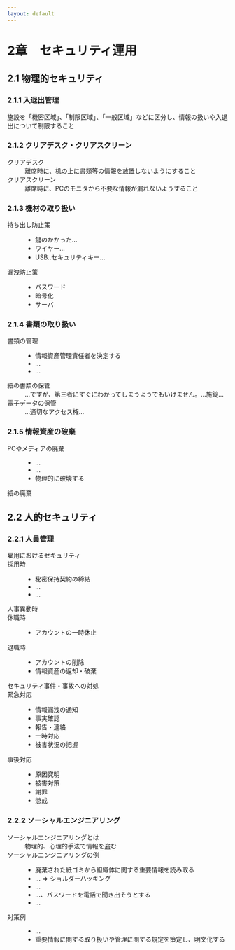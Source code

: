 ```yaml
---
layout: default
---
```


# 2章　セキュリティ運用

## 2.1 物理的セキュリティ

### 2.1.1 入退出管理

施設を「機密区域」、「制限区域」、「一般区域」などに区分し、情報の扱いや入退出について制限すること

### 2.1.2 クリアデスク・クリアスクリーン

<dl>
<dt>クリアデスク</dt>
<dd>離席時に、机の上に書類等の情報を放置しないようにすること</dd>
<dt>クリアスクリーン</dt>
<dd>離席時に、PCのモニタから不要な情報が漏れないようすること</dd>
</dl>

### 2.1.3 機材の取り扱い

<dl>
<dt>持ち出し防止策</dt>
<dd>
<ul>
<li>鍵のかかった...</li>
<li>ワイヤー...</li>
<li>USB..セキュリティキー...</li>
</ul>
</dd>
<dt>漏洩防止策</dt>
<dd>
<ul>
<li>パスワード</li>
<li>暗号化</li>
<li>サーバ</li>
</ul>
</dd>
</dl>

### 2.1.4 書類の取り扱い

<dl>
<dt>書類の管理</dt>
<dd><ul>
<li>情報資産管理責任者を決定する</li>
<li>...</li>
<li>...</li>
</ul></dd>
<dt>紙の書類の保管</dt>
<dd>...ですが、第三者にすぐにわかってしまうようでもいけません。...施錠...</dd>
<dt>電子データの保管</dt>
<dd>...適切なアクセス権...</dd>
</dl>

### 2.1.5 情報資産の破棄

<dl>
	<dt>PCやメディアの廃棄</dt>
	<dd><ul>
	<li>...</li>
	<li>...</li>
	<li>物理的に破壊する</li>
</ul></dd>
	<dt>紙の廃棄</dt>
</dl>

## 2.2 人的セキュリティ

### 2.2.1 人員管理

<dl>
	<dt>雇用におけるセキュリティ</dt>
	<dt>採用時</dt>
	<dd><ul>
	<li>秘密保持契約の締結</li>
	<li>...</li>
	<li>...</li>
	</ul></dd>
	<dt>人事異動時</dt>
	<dt>休職時</dt>
	<dd><ul>
	<li>アカウントの一時休止</li>
	</ul></dd>
	<dt>退職時</dt>
	<dd><ul>
	<li>アカウントの削除</li>
	<li>情報資産の返却・破棄</li>
	</ul></dd>
	<dt>セキュリティ事件・事故への対処</dt>
	<dt>緊急対応</dt>
	<dd><ul>
	<li>情報漏洩の通知</li>
	<li>事実確認</li>
	<li>報告・連絡</li>
	<li>一時対応</li>
	<li>被害状況の把握</li>
	</ul></dd>
	<dt>事後対応</dt>
	<dd><ul>
	<li>原因究明</li>
	<li>被害対策</li>
	<li>謝罪</li>
	<li>懲戒</li>
</ul></dd>
</dl>

### 2.2.2 ソーシャルエンジニアリング

<dl>
	<dt>ソーシャルエンジニアリングとは</dt>
	<dd>物理的、心理的手法で情報を盗む</dd>
	<dt>ソーシャルエンジニアリングの例</dt>
	<dd><ul>
	<li>廃棄された紙ゴミから組織体に関する重要情報を読み取る</li>
	<li>... => ショルダーハッキング</li>
	<li>...</li>
	<li>...、パスワードを電話で聞き出そうとする</li>
	<li>...</li>
	</ul></dd>
	<dt>対策例</dt>
	<dd><ul>
	<li>...</li>
	<li>重要情報に関する取り扱いや管理に関する規定を策定し、明文化する</li>
</ul></dd>
</dl>
